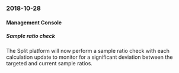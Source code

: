 ### 2018-10-28
#### Management Console
##### Sample ratio check
The Split platform will now perform a sample ratio check with each calculation update to monitor for a significant deviation between the targeted and current sample ratios.
